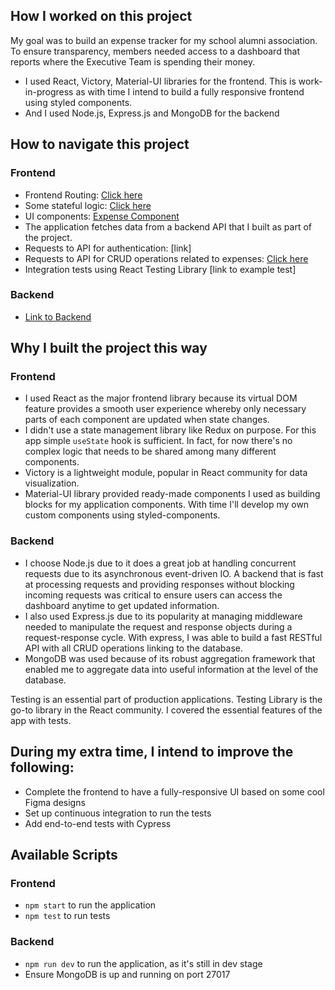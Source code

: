 ## How I worked on this project

My goal was to build an expense tracker for my school alumni association. To ensure transparency, members needed access to a dashboard that reports where the Executive Team is spending their money.

- I used React, Victory, Material-UI libraries for the frontend. This is work-in-progress as with time I intend to build a fully responsive frontend using styled components.
- And I used Node.js, Express.js and MongoDB for the backend

## How to navigate this project

### Frontend

- Frontend Routing: [Click here](https://github.com/Lambertyubin/expense_tracker_frontend/blob/main/src/MainRouter.js#L15)
- Some stateful logic: [Click here](https://github.com/Lambertyubin/expense_tracker_frontend/blob/main/src/report/MonthlyScatter.js#L26)
- UI components: [Expense Component](https://github.com/Lambertyubin/expense_tracker_frontend/blob/main/src/expense/ExpenseOverview.js#L75)
- The application fetches data from a backend API that I built as part of the project.
- Requests to API for authentication: [link]
- Requests to API for CRUD operations related to expenses: [Click here](https://github.com/Lambertyubin/expense_tracker_frontend/blob/main/src/expense/api-expense.js#L3)
- Integration tests using React Testing Library [link to example test]

### Backend

- [Link to Backend]()

## Why I built the project this way

### Frontend

- I used React as the major frontend library because its virtual DOM feature provides a smooth user experience whereby only necessary parts of each component are updated when state changes.
- I didn't use a state management library like Redux on purpose. For this app simple `useState` hook is sufficient. In fact, for now there's no complex logic that needs to be shared among many different components.
- Victory is a lightweight module, popular in React community for data visualization.
- Material-UI library provided ready-made components I used as building blocks for my application components. With time I'll develop my own custom components using styled-components.

### Backend

- I choose Node.js due to it does a great job at handling concurrent requests due to its asynchronous event-driven IO. A backend that is fast at processing requests and providing responses without blocking incoming requests was critical to ensure users can access the dashboard anytime to get updated information.
- I also used Express.js due to its popularity at managing middleware needed to manipulate the request and response objects during a request-response cycle. With express, I was able to build a fast RESTful API with all CRUD operations linking to the database.
- MongoDB was used because of its robust aggregation framework that enabled me to aggregate data into useful information at the level of the database.

Testing is an essential part of production applications. Testing Library is the go-to library in the React community. I covered the essential features of the app with tests.

## During my extra time, I intend to improve the following:

- Complete the frontend to have a fully-responsive UI based on some cool Figma designs
- Set up continuous integration to run the tests
- Add end-to-end tests with Cypress

## Available Scripts

### Frontend

- `npm start` to run the application
- `npm test` to run tests

### Backend

- `npm run dev` to run the application, as it's still in dev stage
- Ensure MongoDB is up and running on port 27017
